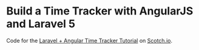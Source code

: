 # Build a Time Tracker with AngularJS and Laravel 5

Code for the [Laravel + Angular Time Tracker Tutorial](https://scotch.io/tutorials/build-a-time-tracker-with-laravel-5-and-angularjs-part-1) on [Scotch.io](https://scotch.io).
